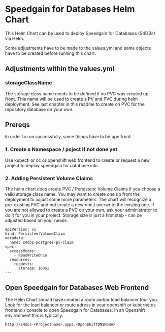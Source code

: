 # Speedgain for Databases Helm Chart
This Helm Chart can be used to deploy Speedgain for Databases (S4DBs) via Helm. 

Some adjustments have to be made to the values.yml and some objects have to be created before running this chart.

## Adjustments within the values.yml
### storageClassName
The storage class name needs to be defined if no PVC was created up front. This name will be used to create a PV and PVC during helm deployment. See last chapter in this readme to create on PVC for the repository database on your own.

## Prereqs
In order to run successfully, some things have to be upn front:

### 1. Create a Namespace / poject if not done yet

Use kubectl or oc or openshift web frontend to create or request a new project to deploy speedgain for database into.

### 2. Adding Persistent Volume Claims
The helm chart does create PVC / Persistenc Volume Claims if you choose a valid storage class name. You may want to create one up front the deployment to adjust some more parameters. The chart will recognize a pre-existing PVC and not create a new one / overwrite the existing one. If you are not allowed to create a PVC on your own, ask your administrator to do it for you in your project. Storage size is just a first step - can be adjusted based on your needs.

````
apiVersion: v1
kind: PersistentVolumeClaim
metadata:
  name: s4dbs-postgres-pv-claim
spec:
  accessModes:
    - ReadWriteOnce
  resources:
    requests:
      storage: 100Gi
---

````

## Open Speedgain for Databases Web Frontend
The Helm Chart should have created a route and/or load balancer four you. Look for the load balancer or route adress in your openshift or kubernetes frontend / console to open Speedgain for Databases.
In an Openshift environment this is typically:

`http://s4dbs-<Projectname>.apps.<OpenShiftDNSName>`
